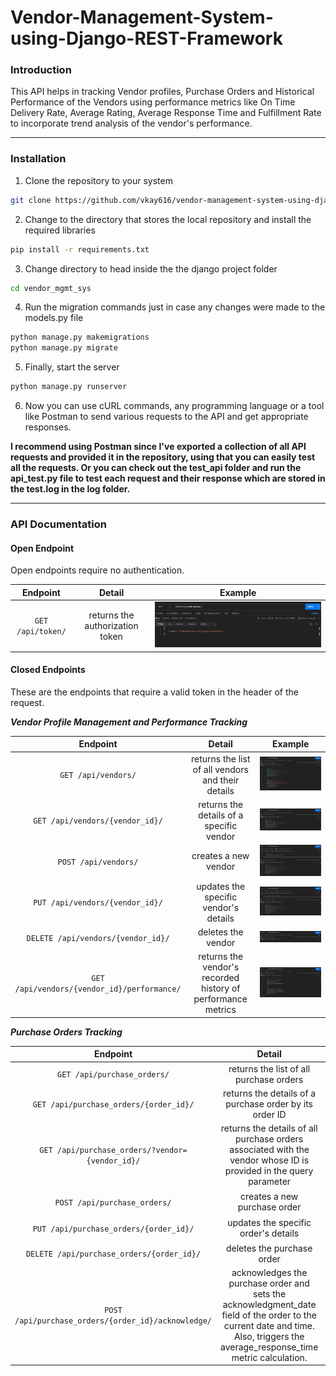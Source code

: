 # Vendor-Management-System-using-Django-REST-Framework

### Introduction

This API helps in tracking Vendor profiles, Purchase Orders and Historical Performance of the Vendors using performance metrics like On Time Delivery Rate, Average Rating, Average Response Time and Fulfillment Rate to incorporate trend analysis of the vendor's performance.

---

### Installation

1. Clone the repository to your system
```bash
git clone https://github.com/vkay616/vendor-management-system-using-django-rest-framework.git 
```

2. Change to the directory that stores the local repository and install the required libraries
```bash
pip install -r requirements.txt
```

3. Change directory to head inside the the django project folder
```bash
cd vendor_mgmt_sys
```

4. Run the migration commands just in case any changes were made to the models.py file
```bash
python manage.py makemigrations
python manage.py migrate
```

5. Finally, start the server
```bash
python manage.py runserver
```

6. Now you can use cURL commands, any programming language or a tool like Postman to send various requests to the API and get appropriate responses. 


**I recommend using Postman since I've exported a collection of all API requests and provided it in the repository, using that you can easily test all the requests. Or you can check out the test_api folder and run the api_test.py file to test each request and their response which are stored in the test.log in the log folder.** 



---

### API Documentation

#### Open Endpoint

Open endpoints require no authentication.

| Endpoint | Detail | Example |
| :---:        |     :---:      |          :---: |
| `GET /api/token/`   | returns the authorization token     | ![](images/token.png)    |


#### Closed Endpoints

These are the endpoints that require a valid token in the header of the request.


**_Vendor Profile Management and Performance Tracking_**

| Endpoint | Detail | Example |
| :---:        |     :---:      |          :---: |
| `GET /api/vendors/`   | returns the list of all vendors and their details     | ![](images/get_vendors.png)    |
| `GET /api/vendors/{vendor_id}/`   | returns the details of a specific vendor     | ![](images/get_vendor.png)    |
| `POST /api/vendors/`   | creates a new vendor     | ![](images/post_vendor.png)    |
| `PUT /api/vendors/{vendor_id}/`   | updates the specific vendor's details     | ![](images/update_vendor.png)    |
| `DELETE /api/vendors/{vendor_id}/`   | deletes the vendor     | ![](images/delete_vendor.png)    |
| `GET /api/vendors/{vendor_id}/performance/`   | returns the vendor's recorded history of performance metrics     | ![](images/vendor_performance.png)    |


**_Purchase Orders Tracking_**

| Endpoint | Detail | Example |
| :---:        |     :---:      |          :---: |
| `GET /api/purchase_orders/`   | returns the list of all purchase orders     | ![](images/get_orders.png)    |
| `GET /api/purchase_orders/{order_id}/`   | returns the details of a purchase order by its order ID     | ![](images/get_order.png)    |
| `GET /api/purchase_orders/?vendor={vendor_id}/`   | returns the details of all purchase orders associated with the vendor whose ID is provided in the query parameter     | ![](images/get_orders_by_vendor.png)    |
| `POST /api/purchase_orders/`   | creates a new purchase order     | ![](images/post_order.png)    |
| `PUT /api/purchase_orders/{order_id}/`   | updates the specific order's details     | ![](images/update_order.png)    |
| `DELETE /api/purchase_orders/{order_id}/`   | deletes the purchase order     | ![](images/delete_order.png)    |
| `POST /api/purchase_orders/{order_id}/acknowledge/`   | acknowledges the purchase order and sets the acknowledgment_date field of the order to the current date and time. Also, triggers the average_response_time metric calculation.     | ![](images/acknowledge_order.png)   |